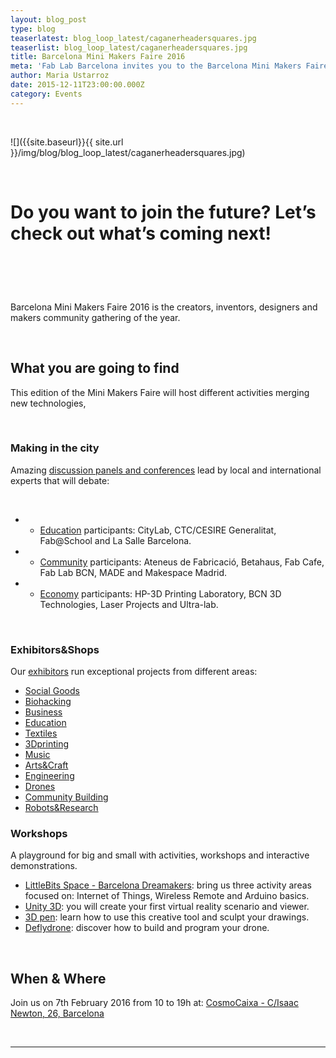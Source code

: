 ```yaml
---
layout: blog_post
type: blog
teaserlatest: blog_loop_latest/caganerheadersquares.jpg
teaserlist: blog_loop_latest/caganerheadersquares.jpg
title: Barcelona Mini Makers Faire 2016
meta: 'Fab Lab Barcelona invites you to the Barcelona Mini Makers Faire 2016, the greatest makers community gathering of the year.'
author: Maria Ustarroz
date: 2015-12-11T23:00:00.000Z
category: Events
---
```


&nbsp;

![]({{site.baseurl}}{{ site.url }}/img/blog/blog_loop_latest/caganerheadersquares.jpg)

&nbsp;

# Do you want to join the future? Let’s check out what’s coming next!

# &nbsp;

Barcelona Mini Makers Faire 2016 is the creators, inventors, designers and makers community gathering of the year.

&nbsp;

## What you are going to find

This edition of the Mini Makers Faire will host different activities merging new technologies, &nbsp;

&nbsp;

### Making in the city

Amazing [discussion panels and conferences](http://makerfairebcn.org/conferencia/) lead by local and international experts that will debate:

&nbsp;

* - [Education](http://makerfairebcn.org/conferencia/) participants: CityLab, CTC/CESIRE Generalitat, Fab@School and La Salle Barcelona.
* - [Community](http://makerfairebcn.org/conferencia/) participants: Ateneus de Fabricació, Betahaus, Fab Cafe, Fab Lab BCN, MADE and Makespace Madrid.
* - [Economy](http://makerfairebcn.org/conferencia/) participants: HP-3D Printing Laboratory, BCN 3D Technologies, Laser Projects and Ultra-lab.


&nbsp;

### Exhibitors&Shops

Our [exhibitors](http://makerfairebcn.org/exhibitors/) run exceptional projects from different areas:

* [Social Goods](http://makerfairebcn.org/in3-una-incubadora-de-bajo-coste/)
* [Biohacking](http://opensourcebeehives.net/)
* [Business](http://makerfairebcn.org/bcn3d-technologies/)
* [Education](http://makerfairebcn.org/makeit-with-scratch-4-arduino-learning-board/)
* [Textiles](http://makerfairebcn.org/dressed-in-music-musica-donde-y-cuando-quieras/)
* [3Dprinting](http://makerfairebcn.org/stalactite-3d/)
* [Music](http://makerfairebcn.org/rockin-tech-projects/)
* [Arts&Craft](http://makerfairebcn.org/carton-lleno-colaborativa/)
* [Engineering](http://makerfairebcn.org/littlepnp-smt-pick-and-place-machine/)
* [Drones](http://makerfairebcn.org/nero/)
* [Community Building](http://makerfairebcn.org/1750-2/)
* [Robots&Research](http://makerfairebcn.org/robots-tibi-y-dabo/)


### Workshops

A playground for big and small with activities, workshops and interactive demonstrations.

* [LittleBits Space - Barcelona Dreamakers](http://makerfairebcn.org/taller-littlebits-by-dreamkers/): bring us three activity areas focused on: Internet of Things, Wireless Remote and Arduino basics.
* [Unity 3D](http://makerfairebcn.org/taller-all-vr-education/): you will create your first virtual reality scenario and viewer.
* [3D pen](http://makerfairebcn.org/taller-3d-pen/): learn how to use this creative tool and sculpt your drawings.
* [Deflydrone](http://makerfairebcn.org/deflydrone-educacion-con-drones-diseno-construccion-y-programacion/): discover how to build and program your drone.


&nbsp;

## When & Where

Join us on 7th February 2016 from 10 to 19h at:
[CosmoCaixa - C/Isaac Newton, 26, Barcelona](https://www.google.es/maps/place/Carrer+d'Isaac+Newton,+26,+08022+Barcelona/@41.4126681,2.1293809,17z/data=!3m1!5s0x12a4981a6bb7cae9:0xe730d349828e391c!4m7!1m4!3m3!1s0x12a4981a3b5fefef:0x2060b69b2cf90de2!2sCarrer+d'Isaac+Newton,+26,+08022+Barcelona!3b1!3m1!1s0x12a4981a3b5fefef:0x2060b69b2cf90de2)


&nbsp;

---

&nbsp;